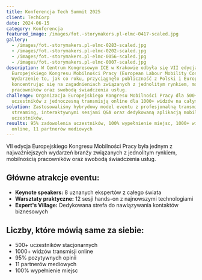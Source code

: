 ```yaml
---
title: Konferencja Tech Summit 2025
client: TechCorp
date: 2024-06-15
category: Konferencja
featured_image: /images/fot.-storymakers.pl-elmc-0417-scaled.jpg
gallery:
  - /images/fot.-storymakers.pl-elmc-0283-scaled.jpg
  - /images/fot.-storymakers.pl-elmc-0202-scaled.jpg
  - /images/fot.-storymakers.pl-elmc-0056-scaled.jpg
  - /images/fot.-storymakers.pl-elmc-0007-scaled.jpg
description: W Centrum Kongresowym ICE w Krakowie odbyła się VII edycja
  Europejskiego Kongresu Mobilności Pracy (European Labour Mobility Congress).
  Wydarzenie to, jak co roku, przyciągnęło publiczność z Polski i Europy,
  koncentrując się na zagadnieniach związanych z jednolitym rynkiem, mobilnością
  pracowników oraz swobodą świadczenia usług.
challenge: Organizacja Europejskiego Kongresu Mobilności Pracy dla 500+
  uczestników z jednoczesną transmisją online dla 1000+ widzów na całym świecie.
solution: Zastosowaliśmy hybrydowy model eventu z profesjonalną transmisją
  streaming, interaktywnymi sesjami Q&A oraz dedykowaną aplikacją mobilną dla
  uczestników.
results: 95% zadowolenia uczestników, 100% wypełnienie miejsc, 1000+ widzów
  online, 11 partnerów mediowych
---
```

VII edycja Europejskiego Kongresu Mobilności Pracy była jednym z najważniejszych wydarzeń branży związanych z jednolitym rynkiem, mobilnością pracowników oraz swobodą świadczenia usług.

## Główne atrakcje eventu:

* **Keynote speakers:** 8 uznanych ekspertów z całego świata
* **Warsztaty praktyczne:** 12 sesji hands-on z najnowszymi technologiami  
* **Expert's Village:** Dedykowana strefa do nawiązywania kontaktów biznesowych

## Liczby, które mówią same za siebie:

* 500+ uczestników stacjonarnych
* 1000+ widzów transmisji online
* 95% pozytywnych opinii
* 11 partnerów mediowych
* 100% wypełnienie miejsc
